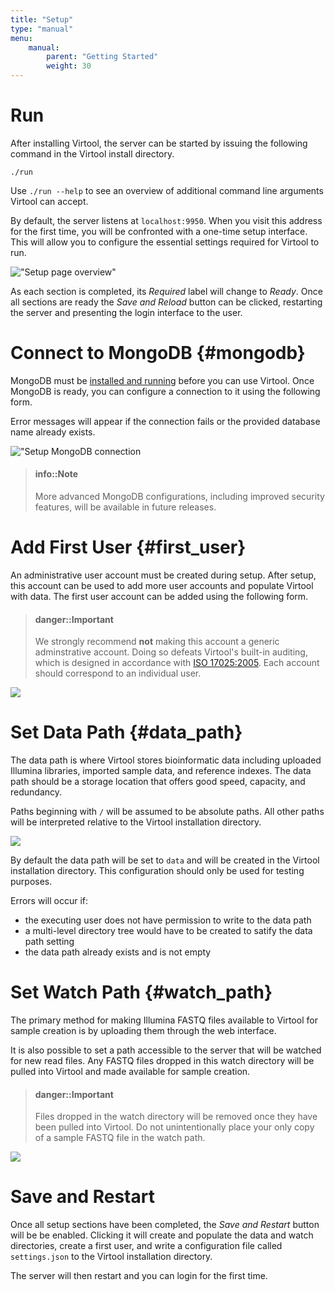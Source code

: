 ```yaml
---
title: "Setup"
type: "manual"
menu:
    manual:
        parent: "Getting Started"
        weight: 30
---
```


# Run

After installing Virtool, the server can be started by issuing the following command in the Virtool install directory.

```shell
./run
```
Use ``./run --help`` to see an overview of additional command line arguments Virtool can accept.

By default, the server listens at ``localhost:9950``. When you visit this address for the first time, you will be confronted with a one-time setup interface. This will allow you to configure the essential settings required for Virtool to run.

!["Setup page overview"](/docs_images/setup_overview.png)

As each section is completed, its _Required_ label will change to _Ready_. Once all sections are ready the _Save and Reload_ button can be clicked, restarting the server and presenting the login interface to the user.


# Connect to MongoDB {#mongodb}

MongoDB must be [installed and running](setup.md#MongoDB) before you can use Virtool. Once MongoDB is ready, you can configure a connection to it using the following form.

Error messages will appear if the connection fails or the provided database name already exists.

!["Setup MongoDB connection](/docs_images/setup_connect_mongodb.png)

> #### info::Note
> More advanced MongoDB configurations, including improved security features, will be
> available in future releases.


# Add First User {#first_user}

An administrative user account must be created during setup. After setup, this account can be used to add more user accounts and populate Virtool with data. The first user account can be added using the following form.

> #### danger::Important
> We strongly recommend **not** making this account a generic adminstrative account. Doing so defeats Virtool's built-in auditing, which is designed in accordance with [ISO 17025:2005](https://www.iso.org/standard/39883.html). Each account should correspond to an individual user.

![](/docs_images/setup_first_user.png)


# Set Data Path {#data_path}

The data path is where Virtool stores bioinformatic data including uploaded Illumina libraries, imported sample data, and reference indexes. The data path should be a storage location that offers good speed, capacity, and redundancy.

Paths beginning with ``/`` will be assumed to be absolute paths. All other paths will be interpreted relative to the Virtool installation directory.

![](/docs_images/setup_path_data.png)

By default the data path will be set to ``data`` and will be created in the Virtool installation directory. This configuration should only be used for testing purposes.

Errors will occur if:

- the executing user does not have permission to write to the data path
- a multi-level directory tree would have to be created to satify the data path setting
- the data path already exists and is not empty

# Set Watch Path {#watch_path}

The primary method for making Illumina FASTQ files available to Virtool for sample creation is by uploading them through the web interface.

It is also possible to set a path accessible to the server that will be watched for new read files. Any FASTQ files dropped in this watch directory will be pulled into Virtool and made available for sample creation.

> #### danger::Important
> Files dropped in the watch directory will be removed once they have been pulled into Virtool. Do not unintentionally place your only copy of a sample FASTQ file in the watch path.

![](/docs_images/setup_path_watch.png)


# Save and Restart

Once all setup sections have been completed, the _Save and Restart_ button will be be enabled. Clicking it will create and populate the data and watch directories, create a first user, and write a configuration file called ``settings.json`` to the Virtool installation directory.

The server will then restart and you can login for the first time.











